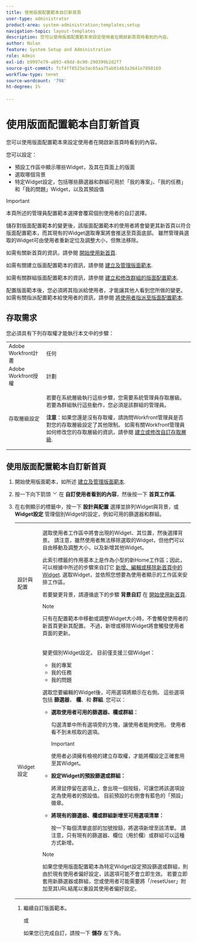 ```yaml
---
title: 使用版面配置範本自訂新首頁
user-type: administrator
product-area: system-administration;templates;setup
navigation-topic: layout-templates
description: 您可以使用版面配置範本來設定使用者在開啟新首頁時看到的內容。
author: Nolan
feature: System Setup and Administration
role: Admin
exl-id: b9997e79-a893-49dd-8c90-290399b2d2f7
source-git-commit: fcf4ff8525e3ac65aa75ab01463a3641e7898169
workflow-type: tm+mt
source-wordcount: '798'
ht-degree: 1%

---
```


# 使用版面配置範本自訂新首頁

您可以使用版面配置範本來設定使用者在開啟新首頁時看到的內容。

您可以設定：

* 預設工作區中顯示哪些Widget，及其在頁面上的版面
* 選取哪個背景
* 特定Widget設定，包括哪些篩選器和群組可用於「我的專案」、「我的任務」和「我的問題」Widget，以及其預設值

>[!IMPORTANT]
>
>本頁所述的管理員配置範本選擇會覆寫個別使用者的自訂選擇。
>
>儲存對版面配置範本的變更後，該版面配置範本的使用者將會變更其新首頁以符合版面配置範本，而其現有的Widget選取專案將會推送至頁面底部。 雖然管理員選取的Widget可由使用者重新定位及調整大小，但無法移除。

如需有關新首頁的資訊，請參閱 [開始使用新首頁](/help/quicksilver/workfront-basics/using-home/new-home/get-started-with-new-home.md).

如需有關建立版面配置範本的資訊，請參閱 [建立及管理版面範本](../use-layout-templates/create-and-manage-layout-templates.md).

如需有關群組版面配置範本的資訊，請參閱 [建立和修改群組的版面配置範本](../../../administration-and-setup/manage-groups/work-with-group-objects/create-and-modify-a-groups-layout-templates.md).

配置版面範本後，您必須將其指派給使用者，才能讓其他人看到您所做的變更。 如需有關指派配置範本給使用者的資訊，請參閱 [將使用者指派至版面配置範本](../use-layout-templates/assign-users-to-layout-template.md).

## 存取需求

您必須具有下列存取權才能執行本文中的步驟：

<table style="table-layout:auto"> 
 <col> 
 <col> 
 <tbody> 
  <tr> 
   <td role="rowheader">Adobe Workfront計畫</td> 
   <td>任何</td> 
  </tr> 
  <tr> 
   <td role="rowheader">Adobe Workfront授權</td> 
   <td>計劃</td> 
  </tr> 
  <tr> 
   <td role="rowheader">存取層級設定</td> 
   <td> <p>若要在系統層級執行這些步驟，您需要系統管理員存取層級。
若要為群組執行這些動作，您必須是該群組的管理員。</p> <p><b>注意</b>：如果您還是沒有存取權，請詢問Workfront管理員是否對您的存取層級設定了其他限制。 如需有關Workfront管理員如何修改您的存取層級的資訊，請參閱 <a href="../../../administration-and-setup/add-users/configure-and-grant-access/create-modify-access-levels.md" class="MCXref xref">建立或修改自訂存取層級</a>.</p> </td> 
  </tr> 
 </tbody> 
</table>

## 使用版面配置範本自訂新首頁

1. 開始使用版面範本，如所述 [建立及管理版面範本](../../../administration-and-setup/customize-workfront/use-layout-templates/create-and-manage-layout-templates.md).

1. 按一下向下箭頭 ![](assets/dropdown-arrow.png) 在 **自訂使用者看到的內容**，然後按一下 **首頁工作區**.

1. 在右側顯示的標籤中，按一下 **設計與配置** 選擇並排列Widget與背景，或 **Widget設定** 管理個別Widget的設定，例如可用的篩選器和群組。

   <table style="table-layout:auto"> 
    <col> 
    <col> 
    <tbody> 
     <tr> 
      <td role="rowheader">設計與配置</td> 
      <td>
      <p>選取使用者工作區中將會出現的Widget、其位置，然後選擇背景。 請注意，雖然使用者無法移除選取的Widget，但他們可以自由移動及調整大小，以及新增其他Widget。</p>
      <p>此索引標籤的作用基本上是作為小型的新Home工作區；因此，可以根據中所述的步驟來自訂它 <a href="/help/quicksilver/workfront-basics/using-home/new-home/add-edit-remove-widgets-in-new-home.md" class="MCXref xref">新增、編輯或移除新首頁中的Widget</a>. 選取Widget，並依照您想要為使用者顯示的工作區來安排工作區。</p>
      <p>若要變更背景，請遵循底下的步驟 <b>背景自訂</b> 在 <a href="/help/quicksilver/workfront-basics/using-home/new-home/get-started-with-new-home.md" class="MCXref xref">開始使用新首頁</a>.</p>
      <p>

>[!NOTE]
>
>只有在配置範本中移動或調整Widget大小時，不會觸發使用者的新首頁更新其配置。 不過，新增或移除Widget將會觸發使用者頁面的更新。

</p>
     </td> 
     </tr> 
     <tr> 
      <td role="rowheader">Widget 設定</td> 
      <td>
      <p>變更個別Widget設定。 目前僅支援三個Widget：</p>
      <ul>
        <li>我的專案</li>
        <li>我的任務</li>
        <li>我的問題</li>
      </ul>
      <p>選取您要編輯的Widget後，可用選項將顯示在右側。 這些選項包括 <b>篩選器</b>， <b>欄</b>、和 <b>群組</b>. 您可以：</p>
      <ul>
      <li><p><b>選取使用者可用的篩選器、欄或群組：</b></p>
      <p>勾選清單中所有選項旁的方塊，讓使用者能夠使用。 使用者看不到未核取的選項。</li></p>     
    <p>

>[!IMPORTANT]
>
>使用者必須擁有檢視的建立存取權，才能將欄設定正確套用至其Widget。

</p>
      <li><p><b>設定Widget的預設篩選或群組：</b></p>
      <p>將滑鼠停留在選項上，會出現一個按鈕，可讓您將該選項設定為使用者的預設值。 目前預設的右側會有藍色的「預設」徽章。</li></p>
      <li><p><b>將現有的篩選器、欄或群組新增至可用選項清單：</b></p>
      <p>按一下每個清單底部的加號按鈕，將選項新增至該清單。 請注意，只有現有的篩選器、欄位（用於欄）或群組可以這種方式新增。</p></li>
      </ul>
      <p>

>[!NOTE]
>
>如果您使用版面配置範本為特定Widget設定預設篩選或群組，則由於現有使用者偏好設定，該選項可能不會立即生效。 若要立即套用新篩選器或群組，您或使用者可能需要將「/resetUser」附加至其URL結尾以重設其使用者偏好設定。

</p>
  </td> 
  </tr>
  </tbody> 
  </table>

1. 繼續自訂版面範本。

   或

   如果您已完成自訂，請按一下 **儲存** 左下角。
